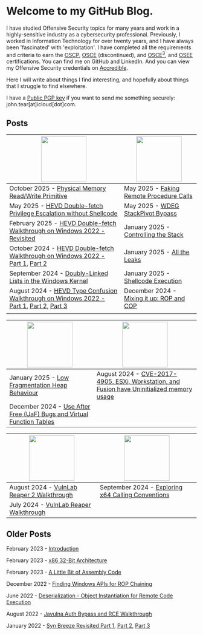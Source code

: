 # Welcome to my GitHub Blog.


I have studied Offensive Security topics for many years and work in a highly-sensitive industry as a cybersecurity professional. Previously, I worked in Information Technology for over twenty years, and I have always been 'fascinated' with 'exploitation'. I have completed all the requirements and criteria to earn the [OSCP](https://www.offsec.com/courses/pen-200/), [OSCE](https://www.offsec.com/ctp-osce/) (discontinued), and [OSCE<sup>3</sup>](https://www.offsec.com/offsec/osce3-certification/), and [OSEE](https://www.offsec.com/courses/exp-401/) certifications. You can find me on GitHub and LinkedIn. And you can view my Offensive Security credentials on [Accredible](https://www.credential.net/profile/johntear402666/wallet).

Here I will write about things I find interesting, and hopefully about things that I struggle to find elsewhere.

I have a [Public PGP key](https://raw.githubusercontent.com/plackyhacker/plackyhacker.github.io/refs/heads/master/plackyhacker-public.asc) if you want to send me something securely: john.tear[at]icloud[dot]com.

## Posts

| <img src="https://github.com/user-attachments/assets/ce467aae-3f87-41d2-add9-6ab040742d51" style="width: 120px;"/> | <img src="https://github.com/user-attachments/assets/7b18bf81-bf1c-41e0-8983-596da196e775" style="width: 120px;"/>|
| --- | --- |
|October 2025 - [Physical Memory Read/Write Primitive](https://plackyhacker.github.io/kernel/physical-read-write)|May 2025 - [Faking Remote Procedure Calls](https://plackyhacker.github.io/binary/faking-rpcs)|
|May 2025 - [HEVD Double-fetch Privilege Escalation without Shellcode](https://plackyhacker.github.io/kernel/double-fetch-no-shellcode)|May 2025 - [WDEG StackPivot Bypass](https://plackyhacker.github.io/binary/wdeg-stack-pivot)|
|February 2025 - [HEVD Double-fetch Walkthrough on Windows 2022 - Revisited](https://plackyhacker.github.io/kernel/double-fetch)|January 2025 - [Controlling the Stack](https://plackyhacker.github.io/binary/controlling-the-stack)|
|October 2024 - [HEVD Double-fetch Walkthrough on Windows 2022 - Part 1](https://plackyhacker.github.io/kernel/race), [Part 2](https://plackyhacker.github.io/kernel/race-2)|January 2025 - [All the Leaks](https://plackyhacker.github.io/binary/all-the-leaks)|
|September 2024 - [Doubly-Linked Lists in the Windows Kernel](https://plackyhacker.github.io/kernel/doubly-linked-lists)|January 2025 - [Shellcode Execution](https://plackyhacker.github.io/binary/shellcode-execution)|
|August 2024 - [HEVD Type Confusion Walkthrough on Windows 2022 - Part 1](https://plackyhacker.github.io/kernel/hevd), [Part 2](https://plackyhacker.github.io/kernel/hevd-2), [Part 3](https://plackyhacker.github.io/kernel/hevd-3)|December 2024 - [Mixing it up: ROP and COP](https://plackyhacker.github.io/binary/ropandcop)|
| |

| <img src="https://github.com/user-attachments/assets/b96bbc2d-166c-4d96-8cfd-b87c36826030" style="width: 120px;"/> | <img src="https://github.com/user-attachments/assets/02a866d9-2c64-4e51-ad7c-7d25eb8cf264" style="width: 120px;"/>|
| --- | --- |
|January 2025 - [Low Fragmentation Heap Behaviour](https://plackyhacker.github.io/binary/lfh-win7-and-beyond)|August 2024 - [CVE-2017-4905, ESXi, Workstation, and Fusion have Uninitialized memory usage](https://plackyhacker.github.io/cve/2017-4905)|
|December 2024 - [Use After Free (UaF) Bugs and Virtual Function Tables](https://plackyhacker.github.io/classes/use-after-free)||

| <img src="https://github.com/user-attachments/assets/e96353b2-af40-4a33-b318-aa6112e1f8d0" style="width: 120px;"/> | <img src="https://github.com/user-attachments/assets/389aaad4-3869-42b2-8213-daad7e71e33b" style="width: 120px;"/>|
| --- | --- |
|August 2024 - [VulnLab Reaper 2 Walkthrough](https://plackyhacker.github.io/walkthrough/reaper2)|September 2024 - [Exploring x64 Calling Conventions](https://plackyhacker.github.io/shellcodez/x64-calling-conventions)|
|July 2024 - [VulnLab Reaper Walkthrough](https://plackyhacker.github.io/walkthrough/reaper)||

## Older Posts

February 2023 - [Introduction](https://plackyhacker.github.io/shellcodez/intro)

February 2023 - [x86 32-Bit Architecture](https://plackyhacker.github.io/shellcodez/arch)

February 2023 - [A Little Bit of Assembly Code](https://plackyhacker.github.io/shellcodez/assembly)

December 2022 - [Finding Windows APIs for ROP Chaining](https://plackyhacker.github.io/binary/findingapis)

June 2022 - [Deserialization - Object Instantiation for Remote Code Execution](https://plackyhacker.github.io/webtesting/deserialization)

August 2022 - [Javulna Auth Bypass and RCE Walkthrough](https://plackyhacker.github.io/webtesting/javulna-sqli)

January 2022 - [Syn Breeze Revisited Part 1](https://plackyhacker.github.io/reversing/sync-breeze-reversed), [Part 2](https://plackyhacker.github.io/reversing/sync-breeze-reversing-2), [Part 3](https://plackyhacker.github.io/reversing/sync-breeze-reversing-3)
